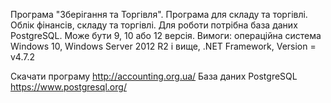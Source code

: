 Програма "Зберігання та Торгівля".
Програма для складу та торгівлі. Облік фінансів, складу та торгівлі.
Для роботи потрібна база даних PostgreSQL. Може бути 9, 10 або 12 версія.
Вимоги: операційна система Windows 10, Windows Server 2012 R2 і вище, .NET Framework, Version = v4.7.2 

Скачати програму      http://accounting.org.ua/
База даних PostgreSQL https://www.postgresql.org/
